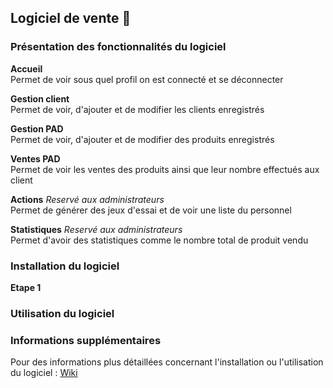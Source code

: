 ## Logiciel de vente 🛒

### Présentation des fonctionnalités du logiciel

**Accueil**\
Permet de voir sous quel profil on est connecté et se déconnecter

**Gestion client**\
Permet de voir, d'ajouter et de modifier les clients enregistrés

**Gestion PAD**\
Permet de voir, d'ajouter et de modifier des produits enregistrés

**Ventes PAD**\
Permet de voir les ventes des produits ainsi que leur nombre effectués aux client

**Actions** _Reservé aux administrateurs_\
Permet de générer des jeux d'essai et de voir une liste du personnel

**Statistiques** _Reservé aux administrateurs_\
Permet d'avoir des statistiques comme le nombre total de produit vendu

### Installation du logiciel

**Etape 1**

### Utilisation du logiciel


### Informations supplémentaires

Pour des informations plus détaillées concernant l'installation ou l'utilisation du logiciel : [Wiki](https://github.com/ASatella/ventes_perpi_et_co/wiki)
